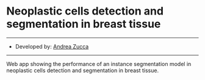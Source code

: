 # Neoplastic cells detection and segmentation in breast tissue

---

- Developed by: [Andrea Zucca](https://www.linkedin.com/in/andrea-zucca-62b6a6174/)

---

Web app showing the performance of an instance segmentation model in neoplastic cells detection and segmentation in breast tissue.
